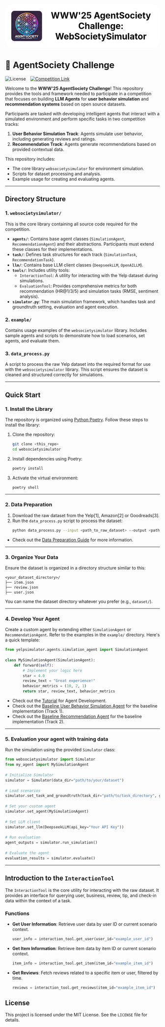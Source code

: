 <div style="text-align: center; display: flex; align-items: center; justify-content: center; background-color: white; padding: 20px; border-radius: 30px;">
  <img src="./static/ASC.jpg" alt="AgentSociety Challenge Logo" width="100" style="margin-right: 20px; border-radius: 10%;">
  <h1 style="color: black; margin: 0; font-size: 2em;">WWW'25 AgentSociety Challenge: WebSocietySimulator</h1>
</div>

# 🚀 AgentSociety Challenge
![License](https://img.shields.io/badge/license-MIT-green) &ensp;
[![Competition Link](https://img.shields.io/badge/competition-link-orange)](https://www.codabench.org/competitions/4574/)

Welcome to the **WWW'25 AgentSociety Challenge**! This repository provides the tools and framework needed to participate in a competition that focuses on building **LLM Agents** for **user behavior simulation** and **recommendation systems** based on open source datasets.

Participants are tasked with developing intelligent agents that interact with a simulated environment and perform specific tasks in two competition tracks:
1. **User Behavior Simulation Track**: Agents simulate user behavior, including generating reviews and ratings.
2. **Recommendation Track**: Agents generate recommendations based on provided contextual data.

This repository includes:
- The core library `websocietysimulator` for environment simulation.
- Scripts for dataset processing and analysis.
- Example usage for creating and evaluating agents.

---

## Directory Structure

### 1. **`websocietysimulator/`**  
This is the core library containing all source code required for the competition.

- **`agents/`**: Contains base agent classes (`SimulationAgent`, `RecommendationAgent`) and their abstractions. Participants must extend these classes for their implementations.
- **`task/`**: Defines task structures for each track (`SimulationTask`, `RecommendationTask`).
- **`llm/`**: Contains base LLM client classes (`DeepseekLLM`, `OpenAILLM`).
- **`tools/`**: Includes utility tools:
  - `InteractionTool`: A utility for interacting with the Yelp dataset during simulations.
  - `EvaluationTool`: Provides comprehensive metrics for both recommendation (HR@1/3/5) and simulation tasks (RMSE, sentiment analysis).
- **`simulator.py`**: The main simulation framework, which handles task and groundtruth setting, evaluation and agent execution.

### 2. **`example/`**  
Contains usage examples of the `websocietysimulator` library. Includes sample agents and scripts to demonstrate how to load scenarios, set agents, and evaluate them.

### 3. **`data_process.py`**  
A script to process the raw Yelp dataset into the required format for use with the `websocietysimulator` library. This script ensures the dataset is cleaned and structured correctly for simulations.

---

## Quick Start

### 1. Install the Library

The repository is organized using [Python Poetry](https://python-poetry.org/). Follow these steps to install the library:

1. Clone the repository:
   ```bash
   git clone <this_repo>
   cd websocietysimulator
   ```

2. Install dependencies using Poetry:
   ```bash
   poetry install
   ```

3. Activate the virtual environment:
   ```bash
   poetry shell
   ```

---

### 2. Data Preparation

1. Download the raw dataset from the Yelp[1], Amazon[2] or Goodreads[3].
2. Run the `data_process.py` script to process the dataset:
   ```bash
   python data_process.py --input <path_to_raw_dataset> --output <path_to_processed_dataset>
   ```
- Check out the [Data Preparation Guide](./tutorials/data_preparation.md) for more information.

---

### 3. Organize Your Data

Ensure the dataset is organized in a directory structure similar to this:

```
<your_dataset_directory>/
├── item.json
├── review.json
├── user.json
```

You can name the dataset directory whatever you prefer (e.g., `dataset/`).

---

### 4. Develop Your Agent

Create a custom agent by extending either `SimulationAgent` or `RecommendationAgent`. Refer to the examples in the `example/` directory. Here's a quick template:

```python
from yelpsimulator.agents.simulation_agent import SimulationAgent

class MySimulationAgent(SimulationAgent):
    def forward(self):
        # Implement your logic here
        star = 4.0
        review_text = "Great experience!"
        behavior_metrics = (10, 2, 1)
        return star, review_text, behavior_metrics
```

- Check out the [Tutorial](./tutorials/agent_development.md) for Agent Development.
- Check out the [Baseline User Behavior Simulation Agent](./example/userBehaviorSimulation.py) for the baseline implementation (Track 1).
- Check out the [Baseline Recommendation Agent](./example/recommendation.py) for the baseline implementation (Track 2).
---

### 5. Evaluation your agent with training data

Run the simulation using the provided `Simulator` class:

```python
from websocietysimulator import Simulator
from my_agent import MySimulationAgent

# Initialize Simulator
simulator = Simulator(data_dir="path/to/your/dataset")

# Load scenarios
simulator.set_task_and_groundtruth(task_dir="path/to/task_directory", groundtruth_dir="path/to/groundtruth_directory")

# Set your custom agent
simulator.set_agent(MySimulationAgent)

# Set LLM client
simulator.set_llm(DeepseekLLM(api_key="Your API Key"))

# Run evaluation
agent_outputs = simulator.run_simulation()

# Evaluate the agent
evaluation_results = simulator.evaluate()
```

---

## Introduction to the `InteractionTool`

The `InteractionTool` is the core utility for interacting with the raw dataset. It provides an interface for querying user, business, review, tip, and check-in data within the context of a task.

### Functions

- **Get User Information**:
  Retrieve user data by user ID or current scenario context.
  ```python
  user_info = interaction_tool.get_user(user_id="example_user_id")
  ```

- **Get Item Information**:
  Retrieve item data by item ID or current scenario context.
  ```python
  item_info = interaction_tool.get_item(item_id="example_item_id")
  ```

- **Get Reviews**:
  Fetch reviews related to a specific item or user, filtered by time.
  ```python
  reviews = interaction_tool.get_reviews(item_id="example_item_id")
  ```


## License

This project is licensed under the MIT License. See the `LICENSE` file for details.